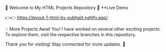 
🌟 Welcome to My HTML Projects Repository
🔗 **Live Demo

👉👉 https://layout-1-html-by-subhajit.netlify.app/

💡 More Projects Await You!
I have worked on several other exciting projects. To explore them, visit the respective branches in this repository.

Thank you for visiting! Stay connected for more updates. 🚀
